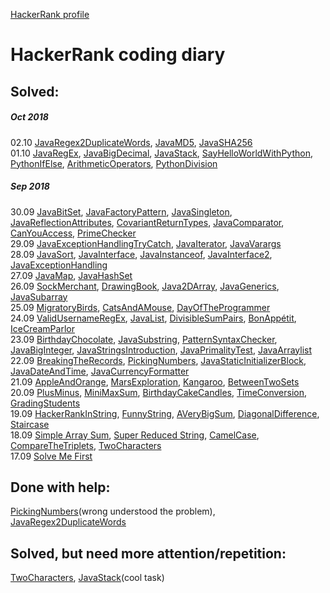 [HackerRank profile](https://www.hackerrank.com/weozUA)  

HackerRank coding diary
=====  
Solved:
------
##### Oct 2018
02.10    [JavaRegex2DuplicateWords](https://www.hackerrank.com/challenges/duplicate-word/problem),
         [JavaMD5](https://www.hackerrank.com/challenges/java-md5/problem),
         [JavaSHA256](https://www.hackerrank.com/challenges/sha-256/problem)  
01.10    [JavaRegEx](https://www.hackerrank.com/challenges/java-regex/problem),
         [JavaBigDecimal](https://www.hackerrank.com/challenges/java-bigdecimal/problem),
         [JavaStack](https://www.hackerrank.com/challenges/java-stack/problem),
         [SayHelloWorldWithPython](https://www.hackerrank.com/challenges/py-hello-world/problem),
         [PythonIfElse](https://www.hackerrank.com/challenges/py-if-else/problem),
         [ArithmeticOperators](https://www.hackerrank.com/challenges/python-arithmetic-operators/problem),
         [PythonDivision](https://www.hackerrank.com/challenges/python-division/problem)
##### Sep 2018
30.09    [JavaBitSet](https://www.hackerrank.com/challenges/java-bitset/problem),
         [JavaFactoryPattern](https://www.hackerrank.com/challenges/java-factory/problem), 
         [JavaSingleton](https://www.hackerrank.com/challenges/java-singleton/problem),
         [JavaReflectionAttributes](https://www.hackerrank.com/challenges/java-reflection-attributes/problem), 
         [CovariantReturnTypes](https://www.hackerrank.com/challenges/java-covariance/problem),
         [JavaComparator](https://www.hackerrank.com/challenges/java-comparator/problem),
         [CanYouAccess](https://www.hackerrank.com/challenges/can-you-access/problem),
         [PrimeChecker](https://www.hackerrank.com/challenges/prime-checker/problem)  
29.09    [JavaExceptionHandlingTryCatch](https://www.hackerrank.com/challenges/java-exception-handling-try-catch/problem),
         [JavaIterator](https://www.hackerrank.com/challenges/java-iterator/problem),
         [JavaVarargs](https://www.hackerrank.com/challenges/simple-addition-varargs/problem)  
28.09    [JavaSort](https://www.hackerrank.com/challenges/java-sort/problem),
         [JavaInterface](https://www.hackerrank.com/challenges/java-interface/problem),
         [JavaInstanceof](https://www.hackerrank.com/challenges/java-instanceof-keyword/problem),
         [JavaInterface2](https://www.hackerrank.com/challenges/java-inheritance-2/problem),
         [JavaExceptionHandling](https://www.hackerrank.com/challenges/java-exception-handling/problem)  
27.09    [JavaMap](https://www.hackerrank.com/challenges/phone-book/problem),
         [JavaHashSet](https://www.hackerrank.com/challenges/java-hashset/problem)  
26.09    [SockMerchant](https://www.hackerrank.com/challenges/sock-merchant/problem),
         [DrawingBook](https://www.hackerrank.com/challenges/drawing-book/problem),
         [Java2DArray](https://www.hackerrank.com/challenges/java-2d-array/problem),
         [JavaGenerics](https://www.hackerrank.com/challenges/java-generics/problem),
         [JavaSubarray](https://www.hackerrank.com/challenges/java-negative-subarray/problem)  
25.09    [MigratoryBirds](https://www.hackerrank.com/challenges/migratory-birds/problem),
         [CatsAndAMouse](https://www.hackerrank.com/challenges/cats-and-a-mouse/problem),
         [DayOfTheProgrammer](https://www.hackerrank.com/challenges/day-of-the-programmer/problem)  
24.09    [ValidUsernameRegEx](https://www.hackerrank.com/challenges/valid-username-checker/problem),
         [JavaList](https://www.hackerrank.com/challenges/java-list/problem),
         [DivisibleSumPairs](https://www.hackerrank.com/challenges/divisible-sum-pairs/problem),
         [BonAppétit](https://www.hackerrank.com/challenges/bon-appetit/problem),
         [IceCreamParlor](https://www.hackerrank.com/challenges/icecream-parlor/problem)  
23.09    [BirthdayChocolate](https://www.hackerrank.com/challenges/the-birthday-bar/problem), 
         [JavaSubstring](https://www.hackerrank.com/challenges/java-substring/problem), 
         [PatternSyntaxChecker](https://www.hackerrank.com/challenges/pattern-syntax-checker/problem),
         [JavaBigInteger](https://www.hackerrank.com/challenges/java-biginteger/problem),
         [JavaStringsIntroduction](https://www.hackerrank.com/challenges/java-strings-introduction/problem),
         [JavaPrimalityTest](https://www.hackerrank.com/challenges/java-primality-test/problem),
         [JavaArraylist](https://www.hackerrank.com/challenges/java-arraylist/problem)  
22.09    [BreakingTheRecords](https://www.hackerrank.com/challenges/breaking-best-and-worst-records/problem), 
         [PickingNumbers](https://www.hackerrank.com/challenges/picking-numbers/problem),
         [JavaStaticInitializerBlock](https://www.hackerrank.com/challenges/java-static-initializer-block/problem),
         [JavaDateAndTime](https://www.hackerrank.com/challenges/java-date-and-time/problem),
         [JavaCurrencyFormatter](https://www.hackerrank.com/challenges/java-currency-formatter/problem)  
21.09    [AppleAndOrange](https://www.hackerrank.com/challenges/apple-and-orange/problem),
         [MarsExploration](https://www.hackerrank.com/challenges/mars-exploration/problem),
         [Kangaroo](https://www.hackerrank.com/challenges/kangaroo/problem),
         [BetweenTwoSets](https://www.hackerrank.com/challenges/between-two-sets/problem)  
20.09    [PlusMinus](https://www.hackerrank.com/challenges/plus-minus/problem), 
         [MiniMaxSum](https://www.hackerrank.com/challenges/mini-max-sum/problem),
         [BirthdayCakeCandles](https://www.hackerrank.com/challenges/birthday-cake-candles/problem),
         [TimeConversion](ttps://www.hackerrank.com/challenges/time-conversion/problem),
         [GradingStudents](https://www.hackerrank.com/challenges/grading/problem)  
19.09    [HackerRankInString](https://www.hackerrank.com/challenges/hackerrank-in-a-string/problem),
         [FunnyString](https://www.hackerrank.com/challenges/funny-string/problem),
         [AVeryBigSum](https://www.hackerrank.com/challenges/a-very-big-sum/problem),
         [DiagonalDifference](https://www.hackerrank.com/challenges/diagonal-difference/problem),
         [Staircase](https://www.hackerrank.com/challenges/staircase/problem)  
18.09    [Simple Array Sum](https://www.hackerrank.com/challenges/simple-array-sum/problem),
         [Super Reduced String](https://www.hackerrank.com/challenges/reduced-string/problem),
         [CamelCase](https://www.hackerrank.com/challenges/camelcase/problem), 
         [CompareTheTriplets](https://www.hackerrank.com/challenges/compare-the-triplets/problem),
         [TwoCharacters](https://www.hackerrank.com/challenges/two-characters/problem)  
17.09    [Solve Me First](https://www.hackerrank.com/challenges/solve-me-first/problem)  
         

Done with help:
------
[PickingNumbers](https://www.hackerrank.com/challenges/picking-numbers/problem)(wrong understood the problem),
[JavaRegex2DuplicateWords](https://www.hackerrank.com/challenges/duplicate-word/problem)  

Solved, but need more attention/repetition:
------
[TwoCharacters](https://www.hackerrank.com/challenges/two-characters/problem),
[JavaStack](https://www.hackerrank.com/challenges/java-stack/problem)(cool task)